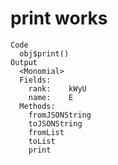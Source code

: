 # print works

    Code
      obj$print()
    Output
      <Monomial>
      Fields:
      	rank:	 kWyU 
      	name:	 E 
      Methods:
      	fromJSONString
      	toJSONString
      	fromList
      	toList
      	print

